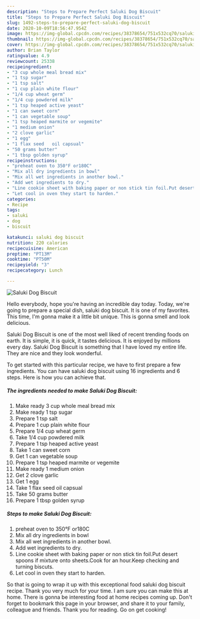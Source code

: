 ```yaml
---
description: "Steps to Prepare Perfect Saluki Dog Biscuit"
title: "Steps to Prepare Perfect Saluki Dog Biscuit"
slug: 1492-steps-to-prepare-perfect-saluki-dog-biscuit
date: 2020-10-09T18:56:47.954Z
image: https://img-global.cpcdn.com/recipes/38378654/751x532cq70/saluki-dog-biscuit-recipe-main-photo.jpg
thumbnail: https://img-global.cpcdn.com/recipes/38378654/751x532cq70/saluki-dog-biscuit-recipe-main-photo.jpg
cover: https://img-global.cpcdn.com/recipes/38378654/751x532cq70/saluki-dog-biscuit-recipe-main-photo.jpg
author: Brian Taylor
ratingvalue: 4.9
reviewcount: 25338
recipeingredient:
- "3 cup whole meal bread mix"
- "1 tsp sugar"
- "1 tsp salt"
- "1 cup plain white flour"
- "1/4 cup wheat germ"
- "1/4 cup powdered milk"
- "1 tsp heaped active yeast"
- "1 can sweet corn"
- "1 can vegetable soup"
- "1 tsp heaped marmite or vegemite"
- "1 medium onion"
- "2 clove garlic"
- "1 egg"
- "1 flax seed   oil capsual"
- "50 grams butter"
- "1 tbsp golden syrup"
recipeinstructions:
- "preheat oven to 350°F or180C"
- "Mix all dry ingredients in bowl"
- "Mix all wet ingredients in another bowl."
- "Add wet ingredients to dry."
- "Line cookie sheet with baking paper or non stick tin foil.Put desert spoons if mixture onto sheets.Cook for an hour.Keep checking and turning biscuts."
- "Let cool in oven they start to harden."
categories:
- Recipe
tags:
- saluki
- dog
- biscuit

katakunci: saluki dog biscuit 
nutrition: 220 calories
recipecuisine: American
preptime: "PT13M"
cooktime: "PT50M"
recipeyield: "3"
recipecategory: Lunch

---
```



![Saluki Dog Biscuit](https://img-global.cpcdn.com/recipes/38378654/751x532cq70/saluki-dog-biscuit-recipe-main-photo.jpg)

Hello everybody, hope you're having an incredible day today. Today, we're going to prepare a special dish, saluki dog biscuit. It is one of my favorites. This time, I'm gonna make it a little bit unique. This is gonna smell and look delicious.

Saluki Dog Biscuit is one of the most well liked of recent trending foods on earth. It is simple, it is quick, it tastes delicious. It is enjoyed by millions every day. Saluki Dog Biscuit is something that I have loved my entire life. They are nice and they look wonderful.




To get started with this particular recipe, we have to first prepare a few ingredients. You can have saluki dog biscuit using 16 ingredients and 6 steps. Here is how you can achieve that.

<!--inarticleads1-->

##### The ingredients needed to make Saluki Dog Biscuit:

1. Make ready 3 cup whole meal bread mix
1. Make ready 1 tsp sugar
1. Prepare 1 tsp salt
1. Prepare 1 cup plain white flour
1. Prepare 1/4 cup wheat germ
1. Take 1/4 cup powdered milk
1. Prepare 1 tsp heaped active yeast
1. Take 1 can sweet corn
1. Get 1 can vegetable soup
1. Prepare 1 tsp heaped marmite or vegemite
1. Make ready 1 medium onion
1. Get 2 clove garlic
1. Get 1 egg
1. Take 1 flax seed   oil capsual
1. Take 50 grams butter
1. Prepare 1 tbsp golden syrup




<!--inarticleads2-->

##### Steps to make Saluki Dog Biscuit:

1. preheat oven to 350°F or180C
1. Mix all dry ingredients in bowl
1. Mix all wet ingredients in another bowl.
1. Add wet ingredients to dry.
1. Line cookie sheet with baking paper or non stick tin foil.Put desert spoons if mixture onto sheets.Cook for an hour.Keep checking and turning biscuts.
1. Let cool in oven they start to harden.




So that is going to wrap it up with this exceptional food saluki dog biscuit recipe. Thank you very much for your time. I am sure you can make this at home. There is gonna be interesting food at home recipes coming up. Don't forget to bookmark this page in your browser, and share it to your family, colleague and friends. Thank you for reading. Go on get cooking!
